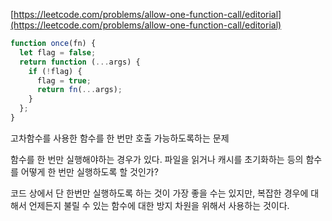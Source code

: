 [https://leetcode.com/problems/allow-one-function-call/editorial](https://leetcode.com/problems/allow-one-function-call/editorial)

```javascript
function once(fn) {
  let flag = false;
  return function (...args) {
    if (!flag) {
      flag = true;
      return fn(...args);
    }
  };
}
```

고차함수를 사용한 함수를 한 번만 호출 가능하도록하는 문제

함수를 한 번만 실행해야하는 경우가 있다. 파일을 읽거나 캐시를 초기화하는 등의 함수를 어떻게 한 번만 실행하도록 할 것인가?

코드 상에서 단 한번만 실행하도록 하는 것이 가장 좋을 수는 있지만, 복잡한 경우에 대해서 언제든지 불릴 수 있는 함수에 대한 방지 차원을 위해서 사용하는 것이다.
